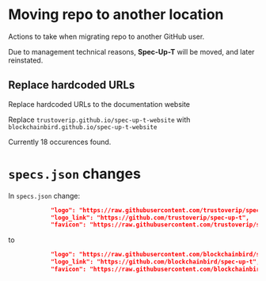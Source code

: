# Moving repo to another location

Actions to take when migrating repo to another GitHub user.

Due to management technical reasons, **Spec-Up-T** will be moved, and later reinstated.

## Replace hardcoded URLs

Replace hardcoded URLs to the documentation website

Replace 
`trustoverip.github.io/spec-up-t-website`
with
`blockchainbird.github.io/spec-up-t-website`

Currently 18 occurences found.

# `specs.json` changes

In `specs.json` change:

```json
            "logo": "https://raw.githubusercontent.com/trustoverip/spec-up-t/refs/heads/master/src/install-from-boilerplate/boilerplate/static/logo.svg",
            "logo_link": "https://github.com/trustoverip/spec-up-t",
            "favicon": "https://raw.githubusercontent.com/trustoverip/spec-up-t/refs/heads/master/src/install-from-boilerplate/boilerplate/static/favicon.ico",
```

to

```json
            "logo": "https://raw.githubusercontent.com/blockchainbird/spec-up-t/refs/heads/master/src/install-from-boilerplate/boilerplate/static/logo.svg",
            "logo_link": "https://github.com/blockchainbird/spec-up-t",
            "favicon": "https://raw.githubusercontent.com/blockchainbird/spec-up-t/refs/heads/master/src/install-from-boilerplate/boilerplate/static/favicon.ico",
```
